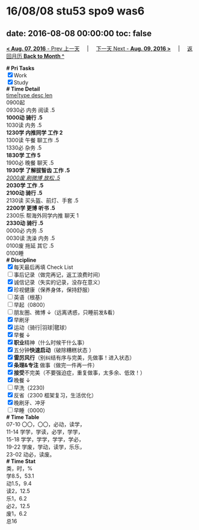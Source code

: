 # 16/08/08 stu53 spo9 was6

date: 2016-08-08 00:00:00
toc: false
---
[**< Aug. 07, 2016** - Prev 上一天](/lifelogs/2016/08/d07.html) &nbsp; &nbsp; | &nbsp; &nbsp; [下一天 Next - **Aug. 09, 2016 >**](/lifelogs/2016/08/d09.html) &nbsp; &nbsp; |  &nbsp; &nbsp; [返回月历 **Back to Month ^**](/lifelogs/2016/08/index.html)
<br/><div><b># Pri Tasks</b></div><div><input checked="true" type="checkbox"/>Work</div><div><input checked="true" type="checkbox"/>Study</div><div><b># Time Detail</b></div><div><u>time|type desc len</u></div><div>0900起</div><div>0930必 内务 阅读 .5</div><div><b>1000动 骑行 .5</b></div><div>1030读 内务 .5</div><div><b>1230学 内推同学 工作 2</b></div><div>1300读 午餐 聊工作 .5</div><div>1330必 杂务 .5</div><div><b>1830学 工作 5</b></div><div>1900必 晚餐 聊天 .5</div><div><b>1930学 了解拔智齿 工作 .5</b></div><div><u><i>2000废 刷微博 放松 .5</i></u></div><div><b>2030学 工作 .5</b></div><div><b>2100动 骑行 .5</b></div><div>2130读 买头盔、前灯、手套 .5</div><div><b>2200学 更博 听书 .5</b></div><div>2300乐 帮海外同学内推 聊天 1</div><div><b>2330动 骑行 .5</b></div><div>0000必 内务 .5</div><div>0030读 洗澡 内务 .5</div><div>0100废 拖延 其它 .5</div><div>0100睡</div><div><b># Discipline</b></div><div><input checked="true" type="checkbox"/>每天最后再填 Check List</div><div><input type="checkbox"/>事后记录（做完再记，返工浪费时间）</div><div><input checked="true" type="checkbox"/>诚信记录（失实的记录，没存在意义）</div><div><input checked="true" type="checkbox"/>珍视健康（保养身体，保持舒服）</div><div><input type="checkbox"/>英语（根基）</div><div><input type="checkbox"/>早起（0800）</div><div><input type="checkbox"/>朋友圈、微博 ↓（远离诱惑，只睡前发&amp;看）</div><div><input checked="true" type="checkbox"/>早刷牙</div><div><input checked="true" type="checkbox"/>运动（骑行|羽球|毽球）</div><div><input checked="true" type="checkbox"/>早餐 ↓</div><div><input checked="true" type="checkbox"/><b>职业</b>精神（什么时候干什么事）</div><div><input checked="true" type="checkbox"/>五分钟<b>快速启动</b>（破除糟糕状态 ）</div><div><input checked="true" type="checkbox"/><b>雷厉风行</b>（别纠结有序与完美，先做事！进入状态）</div><div><input checked="true" type="checkbox"/><b>条理&amp;专注</b> 做事（做完一件再一件）</div><div><input checked="true" type="checkbox"/><b>接受</b>不完美（不要强迫症，重复做事，太多余、低效！）</div><div><input checked="true" type="checkbox"/>晚餐 ↓</div><div><input type="checkbox"/>早洗（2230)</div><div><input checked="true" type="checkbox"/>反省（2300 框架复习，生活优化）</div><div><input checked="true" type="checkbox"/>晚刷牙、冲牙</div><div><input type="checkbox"/>早睡（0000）</div><div><b># Time Table</b></div><div>07-10 〇〇，〇〇，必动，读学，</div><div>11-14 学学，学读，必学，学学，</div><div>15-18 学学，学学，学学，学必，</div><div>19-22 学废，学动，读学，乐乐，</div><div>23-02 动必，读废。</div><div><b># Time Stat</b></div><div>类，时，%</div><div>学8.5，53.1</div><div>动1.5，9.4</div><div>读2，12.5</div><div>乐1，6.2</div><div>必2，12.5</div><div>废1，6.2</div><div>总16</div>
